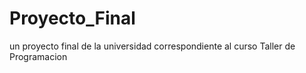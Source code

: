 # Proyecto_Final
un proyecto final de la universidad correspondiente al curso Taller de Programacion
